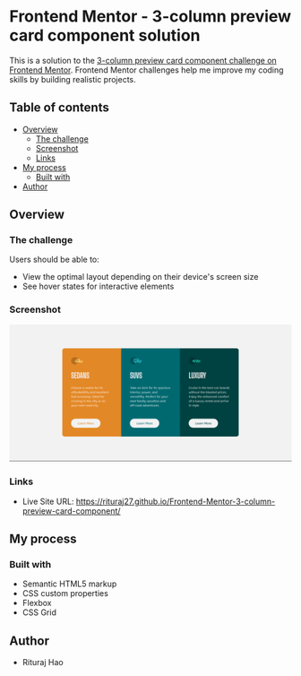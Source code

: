 # Frontend Mentor - 3-column preview card component solution

This is a solution to the [3-column preview card component challenge on Frontend Mentor](https://www.frontendmentor.io/challenges/3column-preview-card-component-pH92eAR2-). Frontend Mentor challenges help me improve my coding skills by building realistic projects.

## Table of contents

- [Overview](#overview)
  - [The challenge](#the-challenge)
  - [Screenshot](#screenshot)
  - [Links](#links)
- [My process](#my-process)
  - [Built with](#built-with)
- [Author](#author)

## Overview

### The challenge

Users should be able to:

- View the optimal layout depending on their device's screen size
- See hover states for interactive elements

### Screenshot

![Alt text](image.png)

### Links

- Live Site URL: https://rituraj27.github.io/Frontend-Mentor-3-column-preview-card-component/

## My process

### Built with

- Semantic HTML5 markup
- CSS custom properties
- Flexbox
- CSS Grid

## Author

- Rituraj Hao
